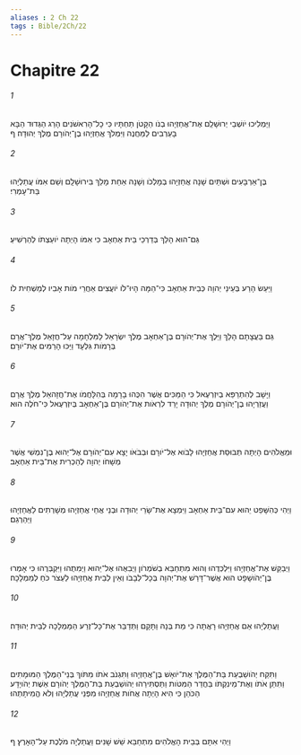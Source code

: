 ```yaml
---
aliases : 2 Ch 22
tags : Bible/2Ch/22
---
```


# Chapitre 22

###### 1
וַיַּמְלִיכוּ יֹושְׁבֵי יְרוּשָׁלִַם אֶת־אֲחַזְיָהוּ בְנֹו הַקָּטֹן תַּחְתָּיו כִּי כָל־הָרִאשֹׁנִים הָרַג הַגְּדוּד הַבָּא בָעַרְבִים לַמַּחֲנֶה וַיִּמְלֹךְ אֲחַזְיָהוּ בֶן־יְהֹורָם מֶלֶךְ יְהוּדָה׃ ף
###### 2
בֶּן־אַרְבָּעִים וּשְׁתַּיִם שָׁנָה אֲחַזְיָהוּ בְמָלְכֹו וְשָׁנָה אַחַת מָלַךְ בִּירוּשָׁלִָם וְשֵׁם אִמֹּו עֲתַלְיָהוּ בַּת־עָמְרִי׃
###### 3
גַּם־הוּא הָלַךְ בְּדַרְכֵי בֵּית אַחְאָב כִּי אִמֹּו הָיְתָה יֹועַצְתֹּו לְהַרְשִׁיעַ׃
###### 4
וַיַּעַשׂ הָרַע בְּעֵינֵי יְהוָה כְּבֵית אַחְאָב כִּי־הֵמָּה הָיוּ־לֹו יֹועֲצִים אַחֲרֵי מֹות אָבִיו לְמַשְׁחִית לֹו׃
###### 5
גַּם בַּעֲצָתָם הָלַךְ וַיֵּלֶךְ אֶת־יְהֹורָם בֶּן־אַחְאָב מֶלֶךְ יִשְׂרָאֵל לַמִּלְחָמָה עַל־חֲזָאֵל מֶלֶךְ־אֲרָם בְּרָמֹות גִּלְעָד וַיַּכּוּ הָרַמִּים אֶת־יֹורָם׃
###### 6
וַיָּשָׁב לְהִתְרַפֵּא בְיִזְרְעֶאל כִּי הַמַּכִּים אֲשֶׁר הִכֻּהוּ בָרָמָה בְּהִלָּחֲמֹו אֶת־חֲזָהאֵל מֶלֶךְ אֲרָם וַעֲזַרְיָהוּ בֶן־יְהֹורָם מֶלֶךְ יְהוּדָה יָרַד לִרְאֹות אֶת־יְהֹורָם בֶּן־אַחְאָב בְּיִזְרְעֶאל כִּי־חֹלֶה הוּא׃
###### 7
וּמֵאֱלֹהִים הָיְתָה תְּבוּסַת אֲחַזְיָהוּ לָבֹוא אֶל־יֹורָם וּבְבֹאֹו יָצָא עִם־יְהֹורָם אֶל־יֵהוּא בֶן־נִמְשִׁי אֲשֶׁר מְשָׁחֹו יְהוָה לְהַכְרִית אֶת־בֵּית אַחְאָב׃
###### 8
וַיְהִי כְּהִשָּׁפֵט יֵהוּא עִם־בֵּית אַחְאָב וַיִּמְצָא אֶת־שָׂרֵי יְהוּדָה וּבְנֵי אֲחֵי אֲחַזְיָהוּ מְשָׁרְתִים לַאֲחַזְיָהוּ וַיַּהַרְגֵם׃
###### 9
וַיְבַקֵּשׁ אֶת־אֲחַזְיָהוּ וַיִּלְכְּדֻהוּ וְהוּא מִתְחַבֵּא בְשֹׁמְרֹון וַיְבִאֻהוּ אֶל־יֵהוּא וַיְמִתֻהוּ וַיִּקְבְּרֻהוּ כִּי אָמְרוּ בֶּן־יְהֹושָׁפָט הוּא אֲשֶׁר־דָּרַשׁ אֶת־יְהוָה בְּכָל־לְבָבֹו וְאֵין לְבֵית אֲחַזְיָהוּ לַעְצֹר כֹּחַ לְמַמְלָכָה׃
###### 10
וַעֲתַלְיָהוּ אֵם אֲחַזְיָהוּ רָאֲתָה כִּי מֵת בְּנָהּ וַתָּקָם וַתְּדַבֵּר אֶת־כָּל־זֶרַע הַמַּמְלָכָה לְבֵית יְהוּדָה׃
###### 11
וַתִּקַּח יְהֹושַׁבְעַת בַּת־הַמֶּלֶךְ אֶת־יֹואָשׁ בֶּן־אֲחַזְיָהוּ וַתִּגְנֹב אֹתֹו מִתֹּוךְ בְּנֵי־הַמֶּלֶךְ הַמּוּמָתִים וַתִּתֵּן אֹתֹו וְאֶת־מֵינִקְתֹּו בַּחֲדַר הַמִּטֹּות וַתַּסְתִּירֵהוּ יְהֹושַׁבְעַת בַּת־הַמֶּלֶךְ יְהֹורָם אֵשֶׁת יְהֹויָדָע הַכֹּהֵן כִּי הִיא הָיְתָה אֲחֹות אֲחַזְיָהוּ מִפְּנֵי עֲתַלְיָהוּ וְלֹא הֱמִיתָתְהוּ׃
###### 12
וַיְהִי אִתָּם בְּבֵית הָאֱלֹהִים מִתְחַבֵּא שֵׁשׁ שָׁנִים וַעֲתַלְיָה מֹלֶכֶת עַל־הָאָרֶץ׃ ף
